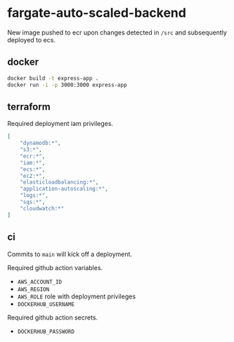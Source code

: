 # fargate-auto-scaled-backend

New image pushed to ecr upon changes detected in `/src` and subsequently deployed to ecs.

## docker

```sh
docker build -t express-app .
docker run -i -p 3000:3000 express-app
```

## terraform

Required deployment iam privileges.

```json
[
    "dynamodb:*", 
    "s3:*", 
    "ecr:*", 
    "iam:*", 
    "ecs:*",
    "ec2:*", 
    "elasticloadbalancing:*",
    "application-autoscaling:*",
    "logs:*",
    "sqs:*",
    "cloudwatch:*"
]
```

## ci

Commits to `main` will kick off a deployment.

Required github action variables.
- `AWS_ACCOUNT_ID`
- `AWS_REGION`
- `AWS_ROLE` role with deployment privileges
- `DOCKERHUB_USERNAME`

Required github action secrets.
- `DOCKERHUB_PASSWORD`